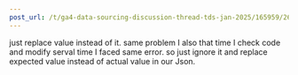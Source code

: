 ```yaml
---
post_url: /t/ga4-data-sourcing-discussion-thread-tds-jan-2025/165959/264
---
```

just replace value instead of it. same problem I also that time I check code and modify serval time I faced same error. so just ignore it and replace expected value instead of actual value in our Json.